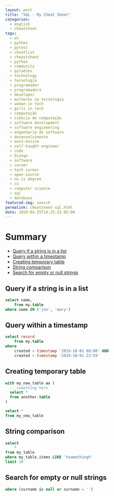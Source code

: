 ```yaml
---
layout: post
title: "SQL - My Cheat Sheet"
categories:
  - english
  - cheatsheet
tags:
  - en
  - python
  - pytest
  - cheatlist
  - cheastsheet
  - python
  - community 
  - pyladies
  - technology
  - tecnologia
  - programador
  - programadora
  - developer
  - mulheres na tecnologia
  - woman in tech
  - girls in tech
  - computação
  - ciência de computação
  - software development
  - software engineering
  - engenharia de software
  - desenvolvimento
  - auto-ensino
  - self-taught engineer
  - code
  - Django
  - software
  - career
  - tech career
  - open-source
  - no cs degree
  - cs
  - computer science
  - sql
  - database
featured-img: search
permalink: cheatsheet-sql.html
date: 2020-04-25T14:25:52-05:00
---
```


# Summary

* [Query if a string is in a list](#query-list)
* [Query within a timestamp](#timestamp)
* [Creating temporary table](#temp-table)
* [String comparison](#string-comparison)
* [Search for empty or null strings](#empty-string)


<h2 id='query-list'>Query if a string is in a list</h2>

```sql
select name, 
    from my.table
where name IN ('jon', 'mary')
```


<h2 id='timestamp'>Query within a timestamp</h2>

```sql
select record
    from my.table
where
    created > timestamp '2019-10-01 00:00' AND
    created < timestamp '2019-10-01 23:59'
```

<h2 id='temp-table'>Creating temporary table</h2>

```sql 
with my_new_table as (
  -- something here
  select *
  from another.table
)

select *
from my_new_table
```

<h2 id='string-comparison'>String comparison</h2>

```sql
select
    *
from my_table
where my_table.items LIKE '%something%'
limit 10
```

<h2 id='empty-string'>Search for empty or null strings</h2>

```sql
where (surname is null or surname = '')
```